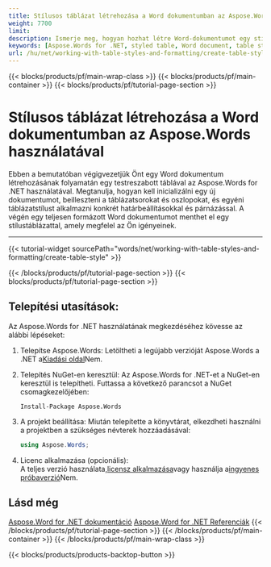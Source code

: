 ```yaml
---
title: Stílusos táblázat létrehozása a Word dokumentumban az Aspose.Words for .NET használatával
weight: 7700
limit: 
description: Ismerje meg, hogyan hozhat létre Word-dokumentumot egy stílustáblázattal az Aspose.Words for .NET használatával.
keywords: [Aspose.Words for .NET, styled table, Word document, table style, table formatting, document creation, borders, padding, .NET tutorial]
url: /hu/net/working-with-table-styles-and-formatting/create-table-style/
---
```

{{< blocks/products/pf/main-wrap-class >}}
{{< blocks/products/pf/main-container >}}
{{< blocks/products/pf/tutorial-page-section >}}

# Stílusos táblázat létrehozása a Word dokumentumban az Aspose.Words használatával

Ebben a bemutatóban végigvezetjük Önt egy Word dokumentum létrehozásának folyamatán egy testreszabott táblával az Aspose.Words for .NET használatával. Megtanulja, hogyan kell inicializálni egy új dokumentumot, beilleszteni a táblázatsorokat és oszlopokat, és egyéni táblázatstílust alkalmazni konkrét határbeállításokkal és párnázással. A végén egy teljesen formázott Word dokumentumot menthet el egy stílustáblázattal, amely megfelel az Ön igényeinek.

---
{{< tutorial-widget sourcePath="words/net/working-with-table-styles-and-formatting/create-table-style" >}}

{{< /blocks/products/pf/tutorial-page-section >}}
{{< blocks/products/pf/tutorial-page-section >}}
## Telepítési utasítások:
Az Aspose.Words for .NET használatának megkezdéséhez kövesse az alábbi lépéseket:

1. Telepítse Aspose.Words: Letöltheti a legújabb verzióját Aspose.Words a .NET a[Kiadási oldal](https://releases.aspose.com/words/net/)Nem.

2. Telepítés NuGet-en keresztül: Az Aspose.Words for .NET-et a NuGet-en keresztül is telepítheti. Futtassa a következő parancsot a NuGet csomagkezelőjében:
   ```
   Install-Package Aspose.Words
   ```

3. A projekt beállítása: Miután telepítette a könyvtárat, elkezdheti használni a projektben a szükséges névterek hozzáadásával:
   ```csharp
   using Aspose.Words;
   ```
4. Licenc alkalmazása (opcionális):  
   A teljes verzió használata,[licensz alkalmazása](https://purchase.aspose.com/temporary-license/)vagy használja a[ingyenes próbaverzió](https://releases.aspose.com/words/net/)Nem.
   
## Lásd még
[Aspose.Word for .NET dokumentáció](https://docs.aspose.com/words/net/)
[Aspose.Word for .NET Referenciák](https://reference.aspose.com/words/net/)
{{< /blocks/products/pf/tutorial-page-section >}}
{{< /blocks/products/pf/main-container >}}
{{< /blocks/products/pf/main-wrap-class >}}

{{< blocks/products/products-backtop-button >}}
